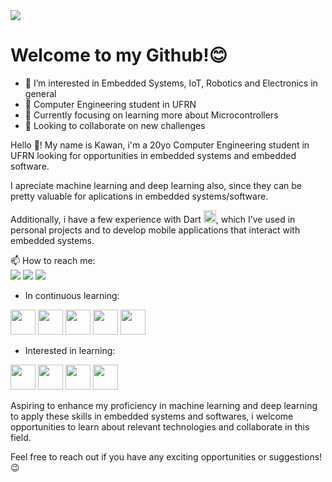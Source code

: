 <!---
![Banner do GitHub](https://github.com/user-attachments/assets/32d2219a-902b-4af2-989f-98ddee670a7f)
--->
<img src="https://github.com/user-attachments/assets/32d2219a-902b-4af2-989f-98ddee670a7f"/>

<h1>Welcome to my Github!😊</h1>

<!---
[Portfólio](https://joaosilva.com/portfolio)
--->


- 👀 I’m interested in Embedded Systems, IoT, Robotics and Electronics in general
- 📘 Computer Engineering student in UFRN 
- 🌱 Currently focusing on learning more about Microcontrollers
- 💞️ Looking to collaborate on new challenges
<p></p>
Hello 👋! My name is Kawan, i'm a 20yo Computer Engineering student in UFRN looking for opportunities in embedded systems and embedded software.
<p></p>
I apreciate machine learning and deep learning also, since they can be pretty valuable for aplications in embedded systems/software.

Additionally, i have a few experience with Dart  <img src="https://cdn.jsdelivr.net/gh/devicons/devicon@latest/icons/dart/dart-original.svg" width="20" height="20" />, which I’ve used in personal projects and to develop mobile applications that interact with embedded systems.

<p></p>
📫 How to reach me:
<div>
<a href="https://instagram.com/kaw_yyy" target="_blank"><img loading="lazy" src="https://img.shields.io/badge/-Instagram-%23E4405F?style=for-the-badge&logo=instagram&logoColor=white" target="_blank"></a>
<a href="https://www.linkedin.com/in/kawan-oliveira-187427291" target="_blank"><img loading="lazy" src="https://img.shields.io/badge/-LinkedIn-%230077B5?style=for-the-badge&logo=linkedin&logoColor=white" target="_blank"></a> 
<a href = "mailto:kawan.oliveira.712@ufrn.edu.br"><img loading="lazy" src="https://img.shields.io/badge/Gmail-D14836?style=for-the-badge&logo=gmail&logoColor=white" target="_blank"></a>
<br>
<p></p>
          
- In continuous learning:
<img src="https://cdn.jsdelivr.net/gh/devicons/devicon/icons/arduino/arduino-original.svg" width="40" height="40" />
<img src="https://cdn.jsdelivr.net/gh/devicons/devicon/icons/cplusplus/cplusplus-original.svg" width="40" height="40" />
<img src="https://cdn.jsdelivr.net/gh/devicons/devicon/icons/git/git-original.svg" width="40" height="40" />
<img src="https://cdn.jsdelivr.net/gh/devicons/devicon@latest/icons/python/python-original.svg" width="40" height="40" />
<img src="https://cdn.jsdelivr.net/gh/devicons/devicon@latest/icons/linux/linux-original.svg" width="40" height="40"/> 
<p></p>

- Interested in learning:
<img src="https://cdn.jsdelivr.net/gh/devicons/devicon@latest/icons/opentelemetry/opentelemetry-original.svg" width="40" height="40"/>
<img src="https://cdn.jsdelivr.net/gh/devicons/devicon@latest/icons/numpy/numpy-original.svg" width="40" height="40"/>      
<img src="https://cdn.jsdelivr.net/gh/devicons/devicon@latest/icons/rust/rust-original.svg" width="40" height="40"/>
<img src="https://user-images.githubusercontent.com/103866722/194773833-8571f323-4fa8-4036-a51c-57b9d29c683b.svg" width="40" height="40"/>   
            
Aspiring to enhance my proficiency in machine learning and deep learning to apply these skills in embedded systems and softwares, i welcome opportunities to learn about relevant technologies and collaborate in this field.
<p></p>
Feel free to reach out if you have any exciting opportunities or suggestions! 😉
<p></p>

          
<!---
kawanoli/kawanoli is a ✨ special ✨ repository because its `README.md` (this file) appears on your GitHub profile.
You can click the Preview link to take a look at your changes.
--->
